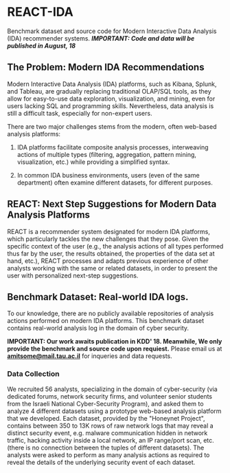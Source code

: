 # REACT-IDA
Benchmark dataset and source code for Modern Interactive Data Analysis (IDA) recommender systems.
***IMPORTANT: Code and data will be published in August, 18***

## The Problem: Modern IDA Recommendations
Modern Interactive Data Analysis (IDA) platforms, such as Kibana,
Splunk, and Tableau, are gradually replacing traditional OLAP/SQL
tools, as they allow for easy-to-use data exploration,
visualization, and mining, even for users lacking SQL and
programming skills. Nevertheless, data analysis is still a difficult
task, especially for non-expert users.

There are two major challenges stems from the modern, often web-based analysis platforms:
1. IDA platforms facilitate composite analysis processes,
interweaving actions of  multiple types (filtering,
aggregation, pattern mining, visualization, etc.) while providing a
simplified syntax. 

2. In common IDA business environments, users (even of the same
department) often examine different datasets, for different
purposes. 

## REACT: Next Step Suggestions for Modern Data Analysis Platforms
REACT is a recommender system designated
for modern IDA platforms, which particularly tackles the new
challenges that they pose. Given the specific context of the user
(e.g., the analysis actions of all types performed thus far by the user,
the results obtained, the properties of the data set at hand, etc.),
REACT processes and adapts previous experience of other analysts
working with the same or related datasets, in order to present the
user with personalized next-step suggestions.

## Benchmark Dataset: Real-world IDA logs.
To our knowledge, there are no publicly available repositories of analysis actions performed on modern IDA platforms.
This benchmark dataset contains real-world analysis log in the domain of cyber security.

**IMPORTANT: Our work awaits publication in KDD' 18. Meanwhile, We only provide the benchmark and source code upon requiest.**
Please email us at **amitsome@mail.tau.ac.il** for inqueries and data requests. 

### Data Collection
We recruited 56 analysts, specializing in the domain of cyber-security (via dedicated forums, network security firms, and volunteer senior students from the Israeli National Cyber-Security Program), and asked them to analyze 4 different datasets using a prototype web-based analysis platform that we developed.
Each dataset, provided by the "Honeynet Project", contains between 350 to 13K rows of raw network logs that may reveal a distinct security event, e.g. malware communication hidden in network traffic, hacking activity inside a local network, an IP range/port scan, etc. (there is no connection between the tuples of different datasets).
The analysts were asked to perform as many analysis actions as required to reveal the details of the underlying security event of each dataset.

 

